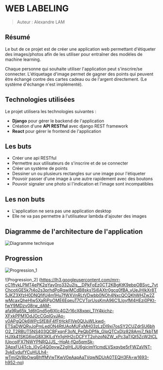  # WEB LABELING

> Auteur : Alexandre LAM

## Résumé

Le but de ce projet est de créer une application web permettant d'étiqueter des images/photos afin de les utiliser pour entraîner des modèles de machine learning.

Chaque personne qui souhaite utiliser l'application peut s'inscrire/se connecter. L'étiquetage d'image permet de gagner des points qui peuvent être échangé contre des cartes cadeau ou de l'argent directement. (Le système d'échange n'est implémenté). 

## Technologies utilisées

Le projet utilisera les technologies suivantes : 

- **Django** pour gérer le backend de l'application
- Création d'une **API RESTful** avec django REST framework
- **React** pour gérer le frontend de l'application

## Les buts

- Créer une api RESTful
- Permettre aux utilisateurs de s'inscrire et de se connecter
- Créer un système de points
- Dessiner un ou plusieurs rectangles sur une image pour l'étiqueter
- Pouvoir passer d'une image à une autre rapidement avec des boutons 
- Pouvoir signaler une photo si l'indication et l'image sont incompatibles

## Les non buts 

- L'application ne sera pas une application desktop
- Elle ne va pas permettre à l'utilisateur lambda d'ajouter des images

## Diagramme de l'architecture de l'application

![Diagramme technique](https://lh3.googleusercontent.com/s2PXkR6u9pm7ckDVEu62OzQlRXWxvLJd7v4vqFb6ESgA1S9sVBIPMvMxTh-mTPAxpp8wI_aYtvzlwoC2kUBlJ4-dc4kT0AValpz-Gb09Iabku_XygSEh8YbbgBpBLqXvc4CKZ2MF3ko=w463-h956-no)

## Progression

![Progression_1](https://lh3.googleusercontent.com/cTc1LM8TACUs8n_99qHdVcwx7yCgRoTIeHdWnn3hMGYR8qB8xw3JVOqHqRLuWLnAV0oke35zDUWrzwUbuR4_BxQkIG_hSUOcIDP4uxMT-kDj8O5AQY2i1w8PZGwrDRmFYm8527noB4uwXXiegExanYGZ-s8Dm4hxc2CJn_wJhJ-_qGhHEzHg6lCzRsEB623We7-vvMBC3du_letoDB-JJqBBDNKe4AMjbjDN5F1qQL1Y2-YSdLNt2wtHuQB9f19nKnEZNw3TR7DBunPcExNkcO2jVNxBpyvE1OeIb1tlb6fN-ZOaDk7eTMmV0-swjsKMaDty7ugEdTL_w_-bReRviPHEtYpCwJXwRZbsg6WL_nVhIvQ7VFeU46vsLHacN_0OpnYBK8eTzV8U_2u4_Dsmd6VQiBpzdixUV3DKTkuyMrw2jmk5Jvo7xVNVrIQBZ6AJZqvmkcyuDcHwCKpYztNBi8J7CXdSyaG5mPPjPyrb7hpv-c_Zd8ByHQCAGhsZFrNk0YtigMeUH1z9lQPtPqIhFkLo6wmTY4cEwSn2s5JVkHvPX6B8Na4BnYfQDRla697ABlcsAMaMseSVAblMAPNEeTvLlX9vqvEMEUVWTUB9yAUw6LlxlMNVybeQJuHRpaB3H2R4p9p5rXAczq5VCHB8qoR-SZz863X2fwarDkbXYuqP022Tb5tm0oz4mgiX-Q=w1119-h628-no)

![Progression_2]
(https://lh3.googleusercontent.com/mrr-cC1ftykLPMT4ePK2qYay0ro332u2ls__DPkFoEz0CT2KBgKtK9ebpOBSvc_7vtChcotjGE5k7t4o2s3prhdPoRgwjMCdB8sks15i6AXtr0gcq0fBA_yUeJHIkXr8T5JKZ3XfzH0DNQfifU4m1Hu7fWXVnRLtVDwbb0NOh4NxcQCQKhWHZw2ZwMcaxQheHIw5XaRjPpOME6EqeuT7CVTorUssKmA96C1LloyfM4HEzi0PKt-fwY9MDzv08rw_dAM-afa9Ra65k_1d6tGnd5g6lXlc4GZr16cX8xqpi_TlY4kichz-XFxkPPM1OdJOcCGpIGvJAo-v0APgQOk6WPcSfE8iF4fFtHckFIVe0QUuWLkwd-ETSaDWQRyJoPmLedON4RtUAoMUFxMH03zLzDI9xi7osSY2CUZdrSU6bhO2_T2RBUT5NS403QCBFxqnF3oN_PeQbDPfik_GIpQTCxDIz828Ami7_fkbTMHJXk41SKG6jpG8X3KILdYn1gHH2cDCFYT2ohzqNiZW_xPc3aTIQt5ZcW2tCLlUpcpIFX7NWYPNRQJJS_-HoAt-fQq5qmSk-3ApxFU4Tcb_I0yG4Q0pywZ2glHLJU6gjcjmYlcmdLVSxqybe5rFWZaVNT-3ykEydufYCuHULh4-wTmiQV8bOwqBhffMVwTKwV0eAapAaTVqwNDUrA0TEQH3FA=w1693-h952-no)
